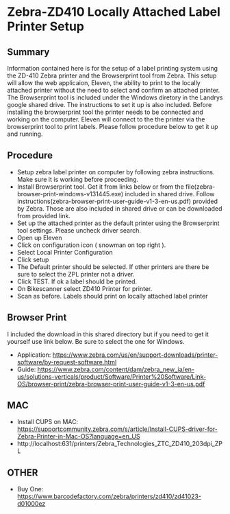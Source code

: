 #  Zebra-ZD410 Locally Attached Label Printer Setup 
  
## Summary
Information contained here is for the setup of a label printing system using the ZD-410 Zebra printer and the Browserprint tool from Zebra. This setup will allow the web applicaion, Eleven, the ability to print to the locally attached printer without the need to select and confirm an attached printer. The Browserprint tool is included under the Windows diretory in the Landrys google shared drive.  The instructions to set it up is also included. Before installing the browserprint tool the printer needs to be connected and working on the computer. Eleven will connect to the the printer via the browserprint tool to print labels. Please follow procedure below to get it up and running.

## Procedure
   * Setup zebra label printer on computer by following zebra instructions. Make sure it is working before proceeding.
   * Install Browserprint tool. Get it from links below or from the file(zebra-browser-print-windows-v131445.exe) included  in shared drive. Follow instructions(zebra-browser-print-user-guide-v1-3-en-us.pdf) provided by Zebra. Those are also included in shared drive or can be downloaded from provided link.
   * Set up the attached printer as the default printer using the Browserprint tool settings. Please uncheck driver search.
   * Open up Eleven
   * Click on configuration icon ( snowman on top right ).
   * Select Local Printer Configuration
   * Click setup
   * The Default printer should be selected. If other printers are there be sure to select the ZPL printer not a driver.
   * Click TEST. If ok a label should be printed.
   * On Bikescanner select ZD410 Printer for printer.
   * Scan as before. Labels should print on locally attached label printer

## Browser Print 
  I included the download in this shared directory but if you need to get it yourself use link below. Be sure to select the one for Windows.
  * Application: https://www.zebra.com/us/en/support-downloads/printer-software/by-request-software.html
  * Guide: https://www.zebra.com/content/dam/zebra_new_ia/en-us/solutions-verticals/product/Software/Printer%20Software/Link-OS/browser-print/zebra-browser-print-user-guide-v1-3-en-us.pdf

## MAC

  *  Install CUPS on MAC: https://supportcommunity.zebra.com/s/article/Install-CUPS-driver-for-Zebra-Printer-in-Mac-OS?language=en_US
  *  http://localhost:631/printers/Zebra_Technologies_ZTC_ZD410_203dpi_ZPL

## OTHER
  *  Buy One: https://www.barcodefactory.com/zebra/printers/zd410/zd41023-d01000ez
